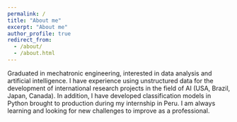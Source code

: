 ```yaml
---
permalink: /
title: "About me"
excerpt: "About me"
author_profile: true
redirect_from: 
  - /about/
  - /about.html
---
```


Graduated in mechatronic engineering, interested in data analysis and artificial intelligence. I have experience using unstructured data for the development of international research projects in the field of AI (USA, Brazil, Japan, Canada). In addition, I have developed classification models in Python brought to production during my internship in Peru. I am always learning and looking for new challenges to improve as a professional.

